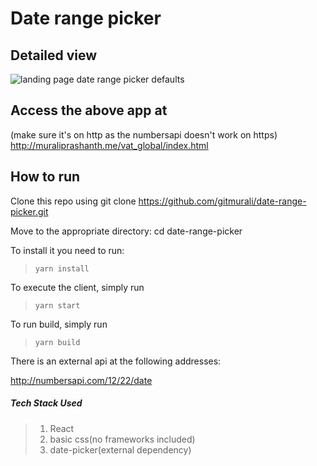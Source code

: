 # Date range picker

## Detailed view
![landing page date range picker defaults](https://raw.githubusercontent.com/gitmurali/date-range-picker/master/src/images/app.png)

## Access the above app at

(make sure it's on http as the numbersapi doesn't work on https)
http://muraliprashanth.me/vat_global/index.html

## How to run

Clone this repo using git clone https://github.com/gitmurali/date-range-picker.git

Move to the appropriate directory: cd date-range-picker

To install it you need to run: 
> `yarn install`

To execute the client, simply run 
>`yarn start`

To run build, simply run
>`yarn build`

There is an external api at the following addresses:

http://numbersapi.com/12/22/date

##### Tech Stack Used

>1. React
>2. basic css(no frameworks included)
>3. date-picker(external dependency) 